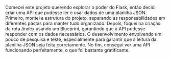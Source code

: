 Comecei este projeto querendo explorar o poder do Flask, então decidi criar uma API que pudesse ler e usar dados de uma planilha JSON. Primeiro, montei a estrutura do projeto, separando as responsabilidades em diferentes pastas para manter tudo organizado. Depois, foquei na criação da rota /index usando um Blueprint, garantindo que a API pudesse responder com os dados necessários. O desenvolvimento envolvendo um pouco de pesquisa e teste, especialmente para garantir que a leitura da planilha JSON seja feita corretamente. No fim, consegui ver uma API funcionando perfeitamente, o que foi bastante gratificante.
